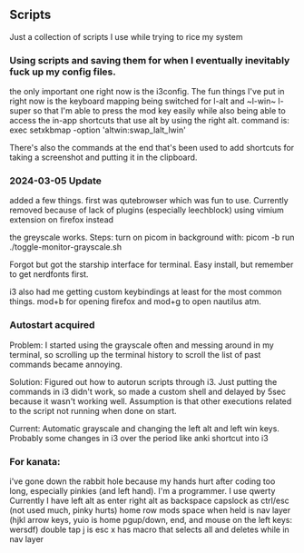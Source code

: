 ## Scripts
Just a collection of scripts I use while trying to rice my system

### Using scripts and saving them for when I eventually inevitably fuck up my config files.

the only important one right now is the i3config. The fun things I've put in right now is the keyboard mapping being switched for l-alt and ~l-win~ l-super so that I'm able to press the mod key easily while also being able to access the in-app shortcuts that use alt by using the right alt.
command is: exec setxkbmap -option 'altwin:swap_lalt_lwin'

There's also the commands at the end that's been used to add shortcuts for taking a screenshot and putting it in the clipboard.

### 2024-03-05 Update
added a few things.
first was qutebrowser which was fun to use. Currently removed because of lack of plugins (especially leechblock) using vimium extension on firefox instead

the greyscale works. Steps:
	turn on picom in background with: picom -b
	run ./toggle-monitor-grayscale.sh
	
Forgot but got the starship interface for terminal. Easy install, but remember to get nerdfonts first.

i3 also had me getting custom keybindings at least for the most common things. mod+b for opening firefox and mod+g to open nautilus atm.

### Autostart acquired
Problem: I started using the grayscale often and messing around in my terminal, so scrolling up the terminal history to scroll the list of past commands became annoying. 

Solution: Figured out how to autorun scripts through i3. Just putting the commands in i3 didn't work, so made a custom shell and delayed by 5sec because it wasn't working well. Assumption is that other executions related to the script not running when done on start. 

Current: Automatic grayscale and changing the left alt and left win keys. Probably some changes in i3 over the period like anki shortcut into i3


### For kanata:
i've gone down the rabbit hole because my hands hurt after coding too long, especially pinkies (and left hand). I'm a programmer. I use qwerty
Currently I have 
left alt as enter
right alt as backspace
capslock as ctrl/esc (not used much, pinky hurts)
home row mods
space when held is nav layer (hjkl arrow keys, yuio is home pgup/down, end, and mouse on the left keys: wersdf)
double tap j is esc
x has macro that selects  all and deletes while in nav layer

